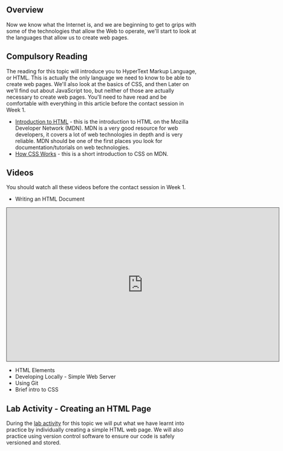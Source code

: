 ## Overview

Now we know what the Internet is, and we are beginning to get to grips with some of the technologies that allow the Web to operate, we'll start to look at the languages that allow us to create web pages.

## Compulsory Reading

The reading for this topic will introduce you to HyperText Markup Language, or HTML. This is actually the only language we need to know to be able to create web pages. We'll also look at the basics of CSS, and then Later on we'll find out about JavaScript too, but neither of those are actually necessary to create web pages. You'll need to have read and be comfortable with everything in this article before the contact session in Week 1.

* [Introduction to HTML](https://developer.mozilla.org/en-US/docs/Learn/HTML/Introduction_to_HTML) - this is the introduction to HTML on the Mozilla Developer Network (MDN). MDN is a very good resource for web developers, it covers a lot of web technologies in depth and is very reliable. MDN should be one of the first places you look for documentation/tutorials on web technologies.
* [How CSS Works](https://developer.mozilla.org/en-US/docs/Learn/CSS/Introduction_to_CSS/How_CSS_works) - this is a short introduction to CSS on MDN.


## Videos

You should watch all these videos before the contact session in Week 1.

* Writing an HTML Document

<iframe src="https://cardiff.cloud.panopto.eu/Panopto/Pages/Embed.aspx?id=2a886651-3aa0-4ddb-963d-e480a94b8564&v=1" width="720" height="405" style="padding: 0px; border: 1px solid #464646;" frameborder="0" allowfullscreen allow="autoplay"></iframe>

* HTML Elements
* Developing Locally - Simple Web Server
* Using Git
* Brief intro to CSS


## Lab Activity - Creating an HTML Page

During the [lab activity](part-1/labs/html-intro-lab) for this topic we will put what we have learnt into practice by individually creating a simple HTML web page. We will also practice using version control software to ensure our code is safely versioned and stored.


